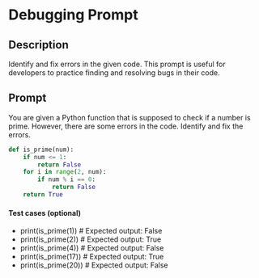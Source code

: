 # Debugging Prompt

## Description
Identify and fix errors in the given code. This prompt is useful for developers to practice finding and resolving bugs in their code.

## Prompt
You are given a Python function that is supposed to check if a number is prime. However, there are some errors in the code. Identify and fix the errors.

```python
def is_prime(num):
    if num <= 1:
        return False
    for i in range(2, num):
        if num % i == 0:
            return False
    return True
```

#### Test cases (optional)
- print(is_prime(1))  # Expected output: False
- print(is_prime(2))  # Expected output: True
- print(is_prime(4))  # Expected output: False
- print(is_prime(17))  # Expected output: True
- print(is_prime(20))  # Expected output: False
